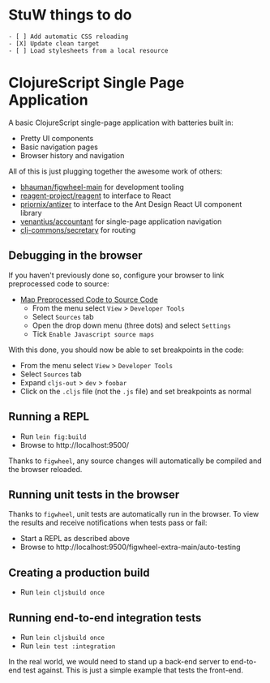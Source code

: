 # StuW things to do #

```
- [ ] Add automatic CSS reloading
- [X] Update clean target
- [ ] Load stylesheets from a local resource
```

# ClojureScript Single Page Application #

A basic ClojureScript single-page application with batteries built in:

- Pretty UI components
- Basic navigation pages
- Browser history and navigation

All of this is just plugging together the awesome work of others:

- [bhauman/figwheel-main](https://github.com/bhauman/figwheel-main) for development tooling
- [reagent-project/reagent](https://github.com/reagent-project/reagent) to interface to React
- [priornix/antizer](https://github.com/priornix/antizer) to interface to the Ant Design React UI component library
- [venantius/accountant](https://github.com/venantius/accountant) for single-page application navigation
- [clj-commons/secretary](https://github.com/clj-commons/secretary) for routing

## Debugging in the browser ##

If you haven't previously done so, configure your browser to link preprocessed code to source:

- [Map Preprocessed Code to Source Code](https://developers.google.com/web/tools/chrome-devtools/javascript/source-maps?hl=en)
    - From the menu select `View` > `Developer Tools`
    - Select `Sources` tab
    - Open the drop down menu (three dots) and select `Settings`
    - Tick `Enable Javascript source maps`

With this done, you should now be able to set breakpoints in the code:

- From the menu select `View` > `Developer Tools`
- Select `Sources` tab
- Expand `cljs-out` > `dev` > `foobar`
- Click on the `.cljs` file (not the `.js` file) and set breakpoints as normal

## Running a REPL ##

- Run `lein fig:build`
- Browse to http://localhost:9500/

Thanks to `figwheel`, any source changes will automatically be compiled and the browser reloaded.

## Running unit tests in the browser ##

Thanks to `figwheel`, unit tests are automatically run in the browser. To view the results and receive notifications when
tests pass or fail:

- Start a REPL as described above
- Browse to http://localhost:9500/figwheel-extra-main/auto-testing

## Creating a production build ##

- Run `lein cljsbuild once`

## Running end-to-end integration tests ##

- Run `lein cljsbuild once`
- Run `lein test :integration`

In the real world, we would need to stand up a back-end server to end-to-end test against. This is just a simple example
that tests the front-end.
